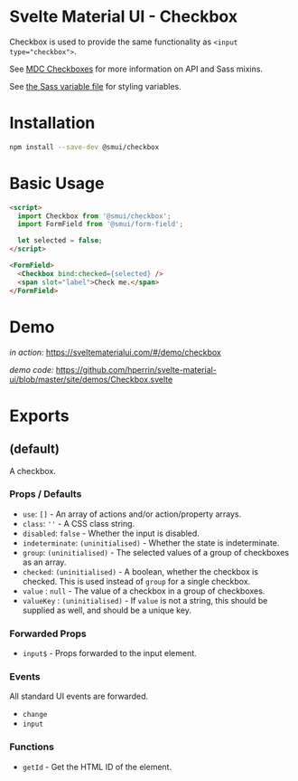# Svelte Material UI - Checkbox

Checkbox is used to provide the same functionality as `<input type="checkbox">`.

See [MDC Checkboxes](https://material.io/develop/web/components/input-controls/checkboxes/) for more information on API and Sass mixins.

See [the Sass variable file](https://github.com/material-components/material-components-web/blob/v3.1.1/packages/mdc-checkbox/_variables.scss) for styling variables.

# Installation

```sh
npm install --save-dev @smui/checkbox
```

# Basic Usage

```html
<script>
  import Checkbox from '@smui/checkbox';
  import FormField from '@smui/form-field';

  let selected = false;
</script>

<FormField>
  <Checkbox bind:checked={selected} />
  <span slot="label">Check me.</span>
</FormField>
```

# Demo

*in action:* https://sveltematerialui.com/#/demo/checkbox

*demo code:* https://github.com/hperrin/svelte-material-ui/blob/master/site/demos/Checkbox.svelte

# Exports

## (default)

A checkbox.

### Props / Defaults

* `use`: `[]` - An array of actions and/or action/property arrays.
* `class`: `''` - A CSS class string.
* `disabled`: `false` - Whether the input is disabled.
* `indeterminate`: `(uninitialised)` - Whether the state is indeterminate.
* `group`: `(uninitialised)` - The selected values of a group of checkboxes as an array.
* `checked`: `(uninitialised)` - A boolean, whether the checkbox is checked. This is used instead of `group` for a single checkbox.
* `value` : `null` - The value of a checkbox in a group of checkboxes.
* `valueKey` : `(uninitialised)` - If `value` is not a string, this should be supplied as well, and should be a unique key.

### Forwarded Props

* `input$` - Props forwarded to the input element.

### Events

All standard UI events are forwarded.

* `change`
* `input`

### Functions

* `getId` - Get the HTML ID of the element.